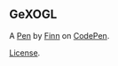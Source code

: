 GeXOGL
------


A [Pen](https://codepen.io/Hafmahaf/pen/GeXOGL) by [Finn](https://codepen.io/Hafmahaf) on [CodePen](https://codepen.io).

[License](https://codepen.io/Hafmahaf/pen/GeXOGL/license).